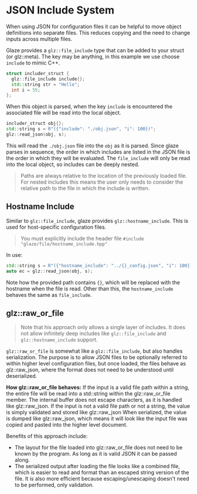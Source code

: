 # JSON Include System

When using JSON for configuration files it can be helpful to move object definitions into separate files. This reduces copying and the need to change inputs across multiple files.

Glaze provides a `glz::file_include` type that can be added to your struct (or glz::meta). The key may be anything, in this example we use choose `include` to mimic C++.

```c++
struct includer_struct {
  glz::file_include include{};
  std::string str = "Hello";
  int i = 55;
};
```

When this object is parsed, when the key `include` is encountered the associated file will be read into the local object.

```c++
includer_struct obj{};
std::string s = R"({"include": "./obj.json", "i": 100})";
glz::read_json(obj, s);
```

This will read the `./obj.json` file into the `obj` as it is parsed. Since glaze parses in sequence, the order in which includes are listed in the JSON file is the order in which they will be evaluated. The `file_include` will only be read into the local object, so includes can be deeply nested.

> Paths are always relative to the location of the previously loaded file. For nested includes this means the user only needs to consider the relative path to the file in which the include is written.

## Hostname Include

Similar to `glz::file_include`, glaze provides `glz::hostname_include`. This is used for host-specific configuration files.

> You must explicitly include the header file `#include "glaze/file/hostname_include.hpp"`

In use:

```c++
std::string s = R"({"hostname_include": "../{}_config.json", "i": 100})";
auto ec = glz::read_json(obj, s);
```

Note how the provided path contains `{}`, which will be replaced with the hostname when the file is read. Other than this, the `hostname_include` behaves the same as `file_include`.

## glz::raw_or_file

> Note that his approach only allows a single layer of includes. It does not allow infinitely deep includes like `glz::file_include` and `glz::hostname_include` support.

`glz::raw_or_file` is somewhat like a `glz::file_include`, but also handles serialization. The purpose is to allow JSON files to be optionally referred to within higher level configuration files, but once loaded, the files behave as glz::raw_json, where the format does not need to be understood until deserialized.

**How glz::raw_or_file behaves:**
If the input is a valid file path within a string, the entire file will be read into a std::string within the glz::raw_or_file member. The internal buffer does not escape characters, as it is handled like glz::raw_json.
If the input is not a valid file path or not a string, the value is simply validated and stored like glz::raw_json
When serialized, the value is dumped like glz::raw_json, which means it will look like the input file was copied and pasted into the higher level document.

Benefits of this approach include:

- The layout for the file loaded into glz::raw_or_file does not need to be known by the program. As long as it is valid JSON it can be passed along.
- The serialized output after loading the file looks like a combined file, which is easier to read and format than an escaped string version of the file. It is also more efficient because escaping/unescaping doesn't need to be performed, only validation.
